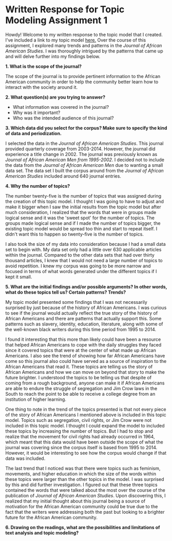 # Written Response for Topic Modeling Assignment 1

Howdy! Welcome to my written response to the topic model that I created. I've included a link to my topic model [here.](https://github.com/kaydub14/dh-topic-models) 
Over the course of this assignment, I explored many trends and patterns in the *Journal of
African American Studies*. I was thoroughly intrigued by the patterns that came up and will delve further into my findings below. 

**1. What is the scope of the journal?**

The scope of the journal is to provide pertinent information to the African American community in order to help the community better learn 
how to interact with the society around it.

**2. What question(s) are you trying to answer?**

* What information was covered in the journal?
* Why was it important? 
* Who was the intended audience of this journal?

**3. Which data did you select for the corpus? Make sure to specify the kind of data and periodization.**

I selected the data in the *Journal of African American Studies*. This journal provided quarterly coverage from 2003-2014. However,
the journal did experience a title change in 2002. The journal was previously known as *Journal of African American Men from 1995-2002*. I
decided not to include the data from the *Journal of African American Men* due to wanting a small data set. The data set I built the corpus
around from the *Journal of African American Studies* included around 640 journal entries. 

**4. Why the number of topics?**

The number twenty-five is the number of topics that was assigned during the creation of this topic model. I thought I was going to have to adjust and make it bigger when I saw the initial results from the topic model but after much consideration, I realized that the words that were in groups made logical sense and it was the 'sweet spot' for the number of topics. The groups made logical sense and if I made the number of topics bigger, the existing topic model would be spread too thin and start to repeat itself. I didn't want this to happen so twenty-five is the number of topics. 

I also took the size of my data into consideration because I had a small data set to begin with. My data set only had a little over 630 applicable articles within the journal. Compared to the other data sets that had over thirty thousand articles, I knew that I would not need a large number of topics to avoid repetition. I knew my corpus was going to be more narrow and focused in terms of what words generated under the different topics if I kept it small. 

**5. What are the initial findings and/or possible arguments? In other words, what do these topics tell us? Certain patterns? Trends?**

My topic model presented some findings that I was not necessarily surprised by just because of the history of African Americans. I was curious to see if the journal would actually reflect the true story of the history of African Americans and there are patterns that actually support this. Some patterns such as slavery, identity, education, literature, along with some of the well-known black writers during this time period from 1995 to 2014. 

I found it interesting that this more than likely could have been a resource that helped African Americans to cope with the daily struggles they faced since it covered topics that were at the center of what made up African Americans. I also see the trend of showing how far African Americans have come so this journal also could have served as a source of inspiration to the African Americans that read it. These topics are telling us the story of African Americans and how we can move on beyond that story to make the future brighter. I understood the topics to be telling us that despite of coming from a rough background, anyone can make it if African Americans are able to endure the struggle of segregation and Jim Crow laws in the South to reach the point to be able to receive a college degree from an institution of higher learning.

One thing to note in the trend of the topics presented is that not every piece of the story of African Americans I mentioned above is included in this topic model. Topics such as segregation, civil rights, or Jim Crow were not included in this topic model. I thought I could expand the model to included these topics by increasing the number of topics. But I had to stop and realize that the movement for civil rights had already occurred in 1964, which meant that this data would have been outside the scope of what the journal was covering since the corpus itself is based from 1995 to 2014. However, it would be interesting to see how the corpus would change if that data was included. 

The last trend that I noticed was that there were topics such as feminism, movements, and higher education in which the size of the words within these topics were larger than the other topics in the model. I was surprised by this and did further investigation. I figured out that these three topics contained the words that were talked about the most over the course of the publication of *Journal of African American Studies*. Upon discovering this, I realized that my initial thought about this journal being a source of motivation for the African American community could be true due to the fact that the writers were addressing both the past but looking to a brighter future for the African American community. 

**6. Drawing on the readings, what are the possibilities and limitations of text analysis and topic modeling?**
